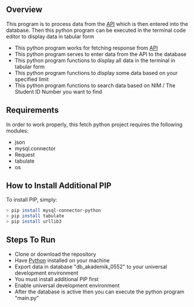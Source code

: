 
## Overview

This program is to process data from the [API](https://api.abcfdab.cfd/) which is then entered into the database. Then this python program can be executed in the terminal code editor to display data in tabular form

- This python program works for fetching response from [API](https://api.abcfdab.cfd/)
- This python program serves to enter data from the API to the database
- This python program functions to display all data in the terminal in tabular form
- This python program functions to display some data based on your specified limit
- This python program functions to search data based on NIM / The Student ID Number you want to find

## Requirements

In order to work properly, this fetch python project requires the following modules:

- json
- mysql.connector
- Request
- tabulate
- os

## How to Install Additional PIP

To install PIP, simply:

```bash
> pip install mysql-connector-python
> pip install tabulate
> pip install urllib3
```

## Steps To Run 

- Clone or download the repository
- Have [Python](https://www.python.org/downloads/) installed on your machine
- Export data in database "db_akademik_0552" to your universal development environment
- You must install additional PIP first
- Enable universal development environment
- After the database is active then you can execute the python program "main.py"
